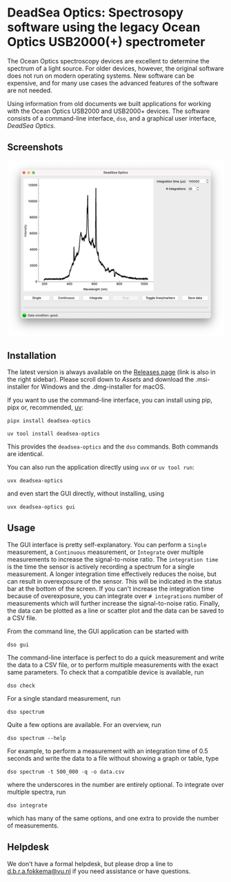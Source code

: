 # DeadSea Optics: Spectrosopy software using the legacy Ocean Optics USB2000(+) spectrometer

The Ocean Optics spectroscopy devices are excellent to determine the spectrum of a light source. For older devices, however, the original software does not run on modern operating systems. New software can be expensive, and for many use cases the advanced features of the software are not needed.

Using information from old documents we built applications for working with the Ocean Optics USB2000 and USB2000+ devices. The software consists of a command-line interface, `dso`, and a graphical user interface, _DeadSea Optics_.

## Screenshots

![screenshot showing the user interface](docs/images/screenshot-ui.png)

## Installation

The latest version is always available on the [Releases page](<https://github.com/davidfokkema/deadsea-optics/releases/latest>) (link is also in the right sidebar). Please scroll down to *Assets* and download the .msi-installer for Windows and the .dmg-installer for macOS.

If you want to use the command-line interface, you can install using pip, pipx or, recommended, [uv](https://docs.astral.sh/uv/getting-started/installation/):
```
pipx install deadsea-optics
```
```
uv tool install deadsea-optics
```
This provides the `deadsea-optics` and the `dso` commands. Both commands are identical.

You can also run the application directly using `uvx` or `uv tool run`:
```
uvx deadsea-optics
```
and even start the GUI directly, without installing, using
```
uvx deadsea-optics gui
```

## Usage

The GUI interface is pretty self-explanatory. You can perform a `Single` measurement, a `Continuous` measurement, or `Integrate` over multiple measurements to increase the signal-to-noise ratio. The `integration time` is the time the sensor is actively recording a spectrum for a single measurement. A longer integration time effectively reduces the noise, but can result in overexposure of the sensor. This will be indicated in the status bar at the bottom of the screen. If you can't increase the integration time because of overexposure, you can integrate over `# integrations` number of measurements which will further increase the signal-to-noise ratio. Finally, the data can be plotted as a line or scatter plot and the data can be saved to a CSV file.

From the command line, the GUI application can be started with
```
dso gui
```
The command-line interface is perfect to do a quick measurement and write the data to a CSV file, or to perform multiple measurements with the exact same parameters. To check that a compatible device is available, run
```
dso check
```
For a single standard measurement, run
```
dso spectrum
```
Quite a few options are available. For an overview, run
```
dso spectrum --help
```
For example, to perform a measurement with an integration time of 0.5 seconds and write the data to a file without showing a graph or table, type
```
dso spectrum -t 500_000 -q -o data.csv
```
where the underscores in the number are entirely optional. To integrate over multiple spectra, run
```
dso integrate
```
which has many of the same options, and one extra to provide the number of measurements.

## Helpdesk

We don't have a formal helpdesk, but please drop a line to d.b.r.a.fokkema@vu.nl if you need assistance or have questions.


